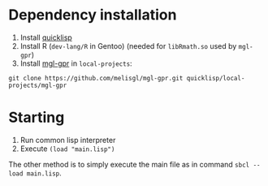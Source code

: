 # Dependency installation

1. Install [quicklisp](https://www.quicklisp.org/beta/)
2. Install R (`dev-lang/R` in Gentoo)
   (needed for `libRmath.so` used by `mgl-gpr`)
2. Install [mgl-gpr](https://github.com/melisgl/mgl-gpr) in `local-projects`:
```
git clone https://github.com/melisgl/mgl-gpr.git quicklisp/local-projects/mgl-gpr
```

# Starting

1. Run common lisp interpreter
2. Execute `(load "main.lisp")`

The other method is to simply execute the main file as in command `sbcl --load main.lisp`.
